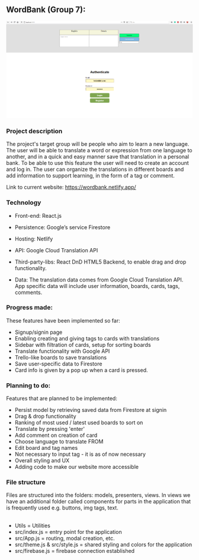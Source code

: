 ## WordBank (Group 7):

<img src="landingPage.png"/>

### Project description

The project's target group will be people who aim to learn a new language. The user will be able to translate a word or expression from one language to another, and in a quick and easy manner save that translation in a personal bank. To be able to use this feature the user will need to create an account and log in. The user can organize the translations in different boards and add information to support learning, in the form of a tag or comment. 

Link to current website: https://wordbank.netlify.app/
### Technology

- Front-end: React.js

- Persistence: Google’s service Firestore

- Hosting: Netlify

- API: Google Cloud Translation API 

- Third-party-libs: React DnD HTML5 Backend, to enable drag and drop functionality. 

- Data: The translation data comes from Google Cloud Translation API.
App specific data will include user information, boards, cards, tags, comments.

### Progress made:

These features have been implemented so far:
- Signup/signin page
- Enabling creating and giving tags to cards with translations
- Sidebar with filtration of cards, setup for sorting boards 
- Translate functionality with Google API
- Trello-like boards to save translations
- Save user-specific data to Firestore
- Card info is given by a pop up when a card is pressed.


### Planning to do:

Features that are planned to be implemented:
- Persist model by retrieving saved data from Firestore at signin
- Drag & drop functionality
- Ranking of most used / latest used boards to sort on
- Translate by pressing 'enter'
- Add comment on creation of card
- Choose language to translate FROM
- Edit board and tag names
- Not necessary to input tag - it is as of now necessary 
- Overall styling and UX
- Adding code to make our website more accessible 

### File structure

Files are structured into the folders: models, presenters, views. In views we have an additional
folder called components for parts in the application that is frequently used e.g. buttons, img
tags, text. 
<br/>
<br/>
* Utils = Utilities
* src/index.js = entry point for the application
* src/App.js = routing, modal creation, etc.
* src/theme.js & src/style.js = shared styling and colors for the application
* src/firebase.js = firebase connection established
